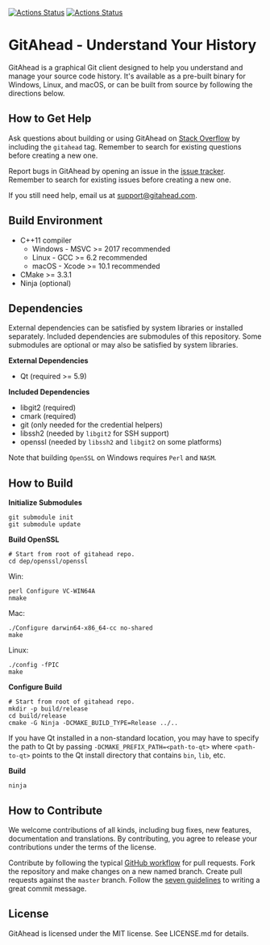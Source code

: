 [![Actions Status](https://github.com/shane-gramlich/gitahead/workflows/GitAhead%20%28CI%29/badge.svg)](https://github.com/shane-gramlich/gitahead/actions) [![Actions Status](https://github.com/shane-gramlich/gitahead/workflows/GitAhead%20%28CI%29/badge.svg)](https://github.com/shane-gramlich/gitahead/actions)


GitAhead - Understand Your History
==================================

GitAhead is a graphical Git client designed to help you understand
and manage your source code history. It's available as a pre-built
binary for Windows, Linux, and macOS, or can be built from source by
following the directions below.

How to Get Help
---------------

Ask questions about building or using GitAhead on
[Stack Overflow](http://stackoverflow.com/questions/tagged/gitahead) by
including the `gitahead` tag. Remember to search for existing questions
before creating a new one.

Report bugs in GitAhead by opening an issue in the
[issue tracker](https://github.com/gitahead/gitahead/issues).
Remember to search for existing issues before creating a new one.

If you still need help, email us at
[support@gitahead.com](mailto:support@gitahead.com).

Build Environment
-----------------

* C++11 compiler
  * Windows - MSVC >= 2017 recommended
  * Linux - GCC >= 6.2 recommended
  * macOS - Xcode >= 10.1 recommended
* CMake >= 3.3.1
* Ninja (optional)

Dependencies
------------

External dependencies can be satisfied by system libraries or installed
separately. Included dependencies are submodules of this repository. Some
submodules are optional or may also be satisfied by system libraries.

**External Dependencies**

* Qt (required >= 5.9)

**Included Dependencies**

* libgit2 (required)
* cmark (required)
* git (only needed for the credential helpers)
* libssh2 (needed by `libgit2` for SSH support)
* openssl (needed by `libssh2` and `libgit2` on some platforms)

Note that building `OpenSSL` on Windows requires `Perl` and `NASM`.

How to Build
------------

**Initialize Submodules**

    git submodule init
    git submodule update

**Build OpenSSL**

    # Start from root of gitahead repo.
    cd dep/openssl/openssl

Win:

    perl Configure VC-WIN64A
    nmake

Mac:

    ./Configure darwin64-x86_64-cc no-shared
    make

Linux:

    ./config -fPIC
    make

**Configure Build**

    # Start from root of gitahead repo.
    mkdir -p build/release
    cd build/release
    cmake -G Ninja -DCMAKE_BUILD_TYPE=Release ../..

If you have Qt installed in a non-standard location, you may have to
specify the path to Qt by passing `-DCMAKE_PREFIX_PATH=<path-to-qt>`
where `<path-to-qt>` points to the Qt install directory that contains
`bin`, `lib`, etc.

**Build**

    ninja

How to Contribute
-----------------

We welcome contributions of all kinds, including bug fixes, new features,
documentation and translations. By contributing, you agree to release
your contributions under the terms of the license.

Contribute by following the typical
[GitHub workflow](https://guides.github.com/introduction/flow/index.html)
for pull requests. Fork the repository and make changes on a new named
branch. Create pull requests against the `master` branch. Follow the
[seven guidelines](https://chris.beams.io/posts/git-commit/) to writing a
great commit message.

License
-------

GitAhead is licensed under the MIT license. See LICENSE.md for details.
